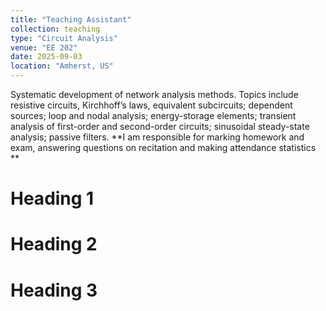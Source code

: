 ```yaml
---
title: "Teaching Assistant"
collection: teaching
type: "Circuit Analysis"
venue: "EE 202"
date: 2025-09-03
location: "Amherst, US"
---
```


Systematic development of network analysis methods. Topics include resistive circuits, Kirchhoff’s laws, equivalent subcircuits; dependent sources; loop and nodal analysis; energy-storage elements; transient analysis of first-order and second-order circuits; sinusoidal steady-state analysis; passive filters. **I am responsible for marking homework and exam, answering questions on recitation and making attendance statistics **

Heading 1
======

Heading 2
======

Heading 3
======
